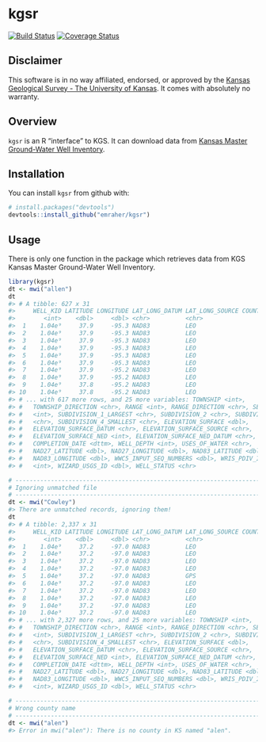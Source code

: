 
<!-- README.md is generated from README.Rmd. Please edit that file -->

# kgsr

[![Build
Status](https://travis-ci.org/emraher/kgsr.svg?branch=master)](https://travis-ci.org/emraher/kgsr)
[![Coverage
Status](https://coveralls.io/repos/github/emraher/kgsr/badge.svg?branch=master)](https://coveralls.io/github/emraher/kgsr?branch=master)

## Disclaimer

This software is in no way affiliated, endorsed, or approved by the
[Kansas Geological Survey - The University of
Kansas](http://www.kgs.ku.edu/). It comes with absolutely no warranty.

## Overview

`kgsr` is an R “interface” to KGS. It can download data from [Kansas
Master Ground-Water Well
Inventory](http://hercules.kgs.ku.edu/geohydro/master_well/index.cfm).

## Installation

You can install `kgsr` from github with:

``` r
# install.packages("devtools")
devtools::install_github("emraher/kgsr")
```

## Usage

There is only one function in the package which retrieves data from KGS
Kansas Master Ground-Water Well Inventory.

``` r
library(kgsr)
dt <- mwi("allen")
dt
#> # A tibble: 627 x 31
#>     WELL_KID LATITUDE LONGITUDE LAT_LONG_DATUM LAT_LONG_SOURCE COUNTY_CODE
#>        <int>    <dbl>     <dbl> <chr>          <chr>                 <int>
#>  1    1.04e⁹     37.9     -95.3 NAD83          LEO                       1
#>  2    1.04e⁹     37.9     -95.3 NAD83          LEO                       1
#>  3    1.04e⁹     37.9     -95.3 NAD83          LEO                       1
#>  4    1.04e⁹     37.9     -95.3 NAD83          LEO                       1
#>  5    1.04e⁹     37.9     -95.3 NAD83          LEO                       1
#>  6    1.04e⁹     37.9     -95.3 NAD83          LEO                       1
#>  7    1.04e⁹     37.9     -95.2 NAD83          LEO                       1
#>  8    1.04e⁹     37.9     -95.2 NAD83          LEO                       1
#>  9    1.04e⁹     37.8     -95.2 NAD83          LEO                       1
#> 10    1.04e⁹     37.8     -95.2 NAD83          LEO                       1
#> # ... with 617 more rows, and 25 more variables: TOWNSHIP <int>,
#> #   TOWNSHIP_DIRECTION <chr>, RANGE <int>, RANGE_DIRECTION <chr>, SECTION
#> #   <int>, SUBDIVISION_1_LARGEST <chr>, SUBDIVISION_2 <chr>, SUBDIVISION_3
#> #   <chr>, SUBDIVISION_4_SMALLEST <chr>, ELEVATION_SURFACE <dbl>,
#> #   ELEVATION_SURFACE_DATUM <chr>, ELEVATION_SURFACE_SOURCE <chr>,
#> #   ELEVATION_SURFACE_NED <int>, ELEVATION_SURFACE_NED_DATUM <chr>,
#> #   COMPLETION_DATE <dttm>, WELL_DEPTH <int>, USES_OF_WATER <chr>,
#> #   NAD27_LATITUDE <dbl>, NAD27_LONGITUDE <dbl>, NAD83_LATITUDE <dbl>,
#> #   NAD83_LONGITUDE <dbl>, WWC5_INPUT_SEQ_NUMBERS <dbl>, WRIS_PDIV_ID
#> #   <int>, WIZARD_USGS_ID <dbl>, WELL_STATUS <chr>

# -----------------------------------------------------------------------------
# Ignoring unmatched file
# -----------------------------------------------------------------------------
dt <- mwi("Cowley")
#> There are unmatched records, ignoring them!
dt
#> # A tibble: 2,337 x 31
#>     WELL_KID LATITUDE LONGITUDE LAT_LONG_DATUM LAT_LONG_SOURCE COUNTY_CODE
#>        <int>    <dbl>     <dbl> <chr>          <chr>                 <int>
#>  1    1.04e⁹     37.2     -97.0 NAD83          LEO                      35
#>  2    1.04e⁹     37.2     -97.0 NAD83          LEO                      35
#>  3    1.04e⁹     37.2     -97.0 NAD83          LEO                      35
#>  4    1.04e⁹     37.2     -97.0 NAD83          LEO                      35
#>  5    1.04e⁹     37.2     -97.0 NAD83          GPS                      35
#>  6    1.04e⁹     37.2     -97.0 NAD83          LEO                      35
#>  7    1.04e⁹     37.2     -97.0 NAD83          LEO                      35
#>  8    1.04e⁹     37.2     -97.0 NAD83          LEO                      35
#>  9    1.04e⁹     37.2     -97.0 NAD83          LEO                      35
#> 10    1.04e⁹     37.2     -97.0 NAD83          LEO                      35
#> # ... with 2,327 more rows, and 25 more variables: TOWNSHIP <int>,
#> #   TOWNSHIP_DIRECTION <chr>, RANGE <int>, RANGE_DIRECTION <chr>, SECTION
#> #   <int>, SUBDIVISION_1_LARGEST <chr>, SUBDIVISION_2 <chr>, SUBDIVISION_3
#> #   <chr>, SUBDIVISION_4_SMALLEST <chr>, ELEVATION_SURFACE <dbl>,
#> #   ELEVATION_SURFACE_DATUM <chr>, ELEVATION_SURFACE_SOURCE <chr>,
#> #   ELEVATION_SURFACE_NED <int>, ELEVATION_SURFACE_NED_DATUM <chr>,
#> #   COMPLETION_DATE <dttm>, WELL_DEPTH <int>, USES_OF_WATER <chr>,
#> #   NAD27_LATITUDE <dbl>, NAD27_LONGITUDE <dbl>, NAD83_LATITUDE <dbl>,
#> #   NAD83_LONGITUDE <dbl>, WWC5_INPUT_SEQ_NUMBERS <dbl>, WRIS_PDIV_ID
#> #   <int>, WIZARD_USGS_ID <dbl>, WELL_STATUS <chr>

# -----------------------------------------------------------------------------
# Wrong county name
# -----------------------------------------------------------------------------
dt <- mwi("alen")
#> Error in mwi("alen"): There is no county in KS named "alen".
```
